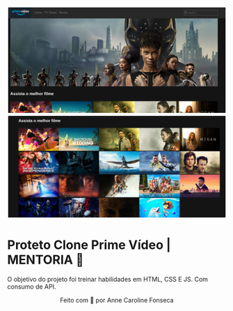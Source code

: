 <h1 align="center">
  <img src="img/primevideo1.png" alt="layout parte 1" width="500">
  <img src="img/primevideo2.png" alt="layout parte 2" width="500">

</h1>

#  Proteto Clone Prime Vídeo | MENTORIA 🚀 
 O objetivo do projeto foi treinar habilidades em HTML, CSS E JS. 
 Com consumo de API.



<p align="center">
Feito com 💜 por Anne Caroline Fonseca
</p>
